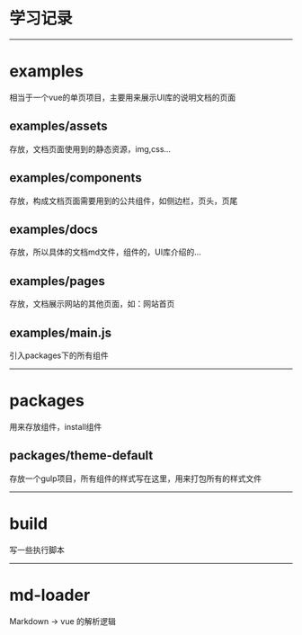 # 学习记录
----

# examples

相当于一个vue的单页项目，主要用来展示UI库的说明文档的页面

## examples/assets

存放，文档页面使用到的静态资源，img,css...

## examples/components

存放，构成文档页面需要用到的公共组件，如侧边栏，页头，页尾

## examples/docs

存放，所以具体的文档md文件，组件的，UI库介绍的...

## examples/pages

存放，文档展示网站的其他页面，如：网站首页

## examples/main.js

引入packages下的所有组件

----

# packages

用来存放组件，install组件

## packages/theme-default

存放一个gulp项目，所有组件的样式写在这里，用来打包所有的样式文件

----

# build

写一些执行脚本

----

# md-loader

Markdown -> vue 的解析逻辑
